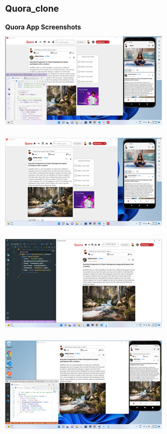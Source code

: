 
# Quora_clone

## Quora App Screenshots


<div> 
    <img src="https://github.com/imCoderAditya/quora_clone/blob/main/screenshot/4.png"alt="loading...">
    <h1> </h1>
    <img src="https://github.com/imCoderAditya/quora_clone/blob/main/screenshot/3.png" alt="loading...">
    <h1></h1>
    <img src="https://github.com/imCoderAditya/quora_clone/blob/main/screenshot/2.png" alt="loading...">
    <h1></h1>
    <img src="https://github.com/imCoderAditya/quora_clone/blob/main/screenshot/1.png" alt="loading...">
 </div>

<!-- This project is a starting point for a Flutter application.

A few resources to get you started if this is your first Flutter project:

This project is a starting point for a Flutter application.

A few resources to get you started if this is your first Flutter project:

- [Lab: Write your first <<Flutter app](https://docs.flutter.dev/get-started/codelab)
- [Cookbook: Useful Flutter samples](https://docs.flutter.dev/cookbook)

For help getting started with Flutter development, view the
[online documentation](https://docs.flutter.dev/), which offers tutorials,
samples, guidance on mobile development, and a full API reference.
